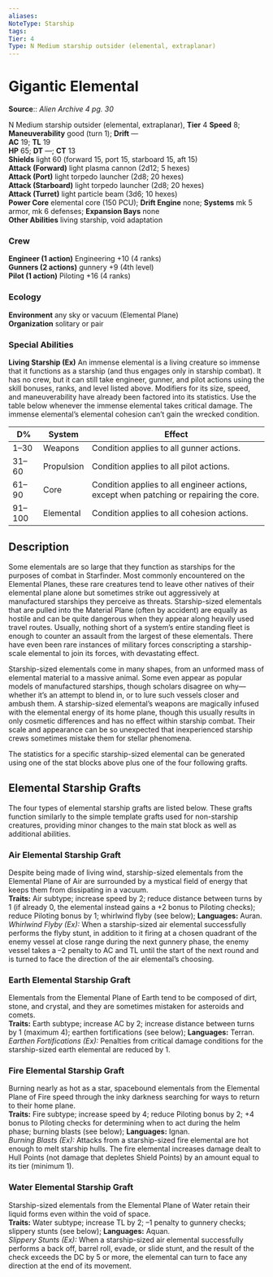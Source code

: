```yaml
---
aliases: 
NoteType: Starship
tags: 
Tier: 4
Type: N Medium starship outsider (elemental, extraplanar)
---
```


# Gigantic Elemental

**Source**:: _Alien Archive 4 pg. 30_

N Medium starship outsider (elemental, extraplanar), **Tier**  4
**Speed** 8; **Maneuverability** good (turn 1); **Drift** —  
**AC** 19; **TL** 19  
**HP** 65; **DT** —; **CT** 13  
**Shields** light 60 (forward 15, port 15, starboard 15, aft 15)  
**Attack (Forward)** light plasma cannon (2d12; 5 hexes)  
**Attack (Port)** light torpedo launcher (2d8; 20 hexes)  
**Attack (Starboard)** light torpedo launcher (2d8; 20 hexes)  
**Attack (Turret)** light particle beam (3d6; 10 hexes)  
**Power Core** elemental core (150 PCU); **Drift Engine** none; **Systems** mk 5 armor, mk 6 defenses; **Expansion Bays** none  
**Other Abilities** living starship, void adaptation

### Crew

**Engineer (1 action)** Engineering +10 (4 ranks)  
**Gunners (2 actions)** gunnery +9 (4th level)  
**Pilot (1 action)** Piloting +16 (4 ranks)

### Ecology

**Environment** any sky or vacuum (Elemental Plane)  
**Organization** solitary or pair

### Special Abilities

**Living Starship (Ex)** An immense elemental is a living creature so immense that it functions as a starship (and thus engages only in starship combat). It has no crew, but it can still take engineer, gunner, and pilot actions using the skill bonuses, ranks, and level listed above. Modifiers for its size, speed, and maneuverability have already been factored into its statistics. Use the table below whenever the immense elemental takes critical damage. The immense elemental’s elemental cohesion can’t gain the wrecked condition.

| D%     | System     | Effect                                                                                 |
|--------|------------|----------------------------------------------------------------------------------------|
| 1–30   | Weapons    | Condition applies to all gunner actions.                                               |
| 31–60  | Propulsion | Condition applies to all pilot actions.                                                |
| 61–90  | Core       | Condition applies to all engineer actions, except when patching or repairing the core. |
| 91–100 | Elemental  | Condition applies to all cohesion actions.                                             |

## Description

Some elementals are so large that they function as starships for the purposes of combat in Starfinder. Most commonly encountered on the Elemental Planes, these rare creatures tend to leave other natives of their elemental plane alone but sometimes strike out aggressively at manufactured starships they perceive as threats. Starship-sized elementals that are pulled into the Material Plane (often by accident) are equally as hostile and can be quite dangerous when they appear along heavily used travel routes. Usually, nothing short of a system’s entire standing fleet is enough to counter an assault from the largest of these elementals. There have even been rare instances of military forces conscripting a starship-scale elemental to join its forces, with devastating effect.

Starship-sized elementals come in many shapes, from an unformed mass of elemental material to a massive animal. Some even appear as popular models of manufactured starships, though scholars disagree on why—whether it’s an attempt to blend in, or to lure such vessels closer and ambush them. A starship-sized elemental’s weapons are magically infused with the elemental energy of its home plane, though this usually results in only cosmetic differences and has no effect within starship combat. Their scale and appearance can be so unexpected that inexperienced starship crews sometimes mistake them for stellar phenomena.

The statistics for a specific starship-sized elemental can be generated using one of the stat blocks above plus one of the four following grafts.

## Elemental Starship Grafts

The four types of elemental starship grafts are listed below. These grafts function similarly to the simple template grafts used for non-starship creatures, providing minor changes to the main stat block as well as additional abilities.

### Air Elemental Starship Graft

Despite being made of living wind, starship-sized elementals from the Elemental Plane of Air are surrounded by a mystical field of energy that keeps them from dissipating in a vacuum.  
**Traits:** Air subtype; increase speed by 2; reduce distance between turns by 1 (if already 0, the elemental instead gains a +2 bonus to Piloting checks); reduce Piloting bonus by 1; whirlwind flyby (see below); **Languages:** Auran.  
_Whirlwind Flyby (Ex):_ When a starship-sized air elemental successfully performs the flyby stunt, in addition to it firing at a chosen quadrant of the enemy vessel at close range during the next gunnery phase, the enemy vessel takes a –2 penalty to AC and TL until the start of the next round and is turned to face the direction of the air elemental’s choosing.

### Earth Elemental Starship Graft

Elementals from the Elemental Plane of Earth tend to be composed of dirt, stone, and crystal, and they are sometimes mistaken for asteroids and comets.  
**Traits:** Earth subtype; increase AC by 2; increase distance between turns by 1 (maximum 4); earthen fortifications (see below); **Languages:** Terran.  
_Earthen Fortifications (Ex):_ Penalties from critical damage conditions for the starship-sized earth elemental are reduced by 1.

### Fire Elemental Starship Graft

Burning nearly as hot as a star, spacebound elementals from the Elemental Plane of Fire speed through the inky darkness searching for ways to return to their home plane.  
**Traits:** Fire subtype; increase speed by 4; reduce Piloting bonus by 2; +4 bonus to Piloting checks for determining when to act during the helm phase; burning blasts (see below); **Languages:** Ignan.  
_Burning Blasts (Ex):_ Attacks from a starship-sized fire elemental are hot enough to melt starship hulls. The fire elemental increases damage dealt to Hull Points (not damage that depletes Shield Points) by an amount equal to its tier (minimum 1).

### Water Elemental Starship Graft

Starship-sized elementals from the Elemental Plane of Water retain their liquid forms even within the void of space.  
**Traits:** Water subtype; increase TL by 2; –1 penalty to gunnery checks; slippery stunts (see below); **Languages:** Aquan.  
_Slippery Stunts (Ex):_ When a starship-sized air elemental successfully performs a back off, barrel roll, evade, or slide stunt, and the result of the check exceeds the DC by 5 or more, the elemental can turn to face any direction at the end of its movement.
